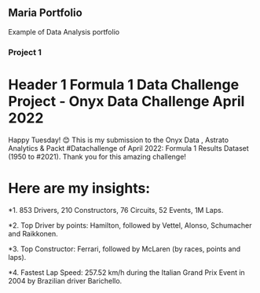 ## Maria Portfolio
Example of Data Analysis portfolio

### Project 1

# Header 1 Formula 1 Data Challenge Project - Onyx Data Challenge April 2022 
Happy Tuesday! 😊 This is my submission to the Onyx Data , Astrato Analytics & Packt #Datachallenge of April 2022: Formula 1 Results Dataset (1950 to #2021). Thank you for this amazing challenge!

# Here are my insights:
*1. 853 Drivers,  210 Constructors, 76 Circuits, 52 Events, 1M Laps.

*2. Top Driver by points: Hamilton, followed by Vettel, Alonso, Schumacher and Raikkonen.

*3. Top Constructor: Ferrari, followed by McLaren (by races, points and laps).

*4. Fastest Lap Speed: 257.52 km/h during the Italian Grand Prix Event in 2004 by Brazilian driver Barichello.


